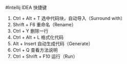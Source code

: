 #Intellij IDEA 快捷键

1. Ctrl + Alt + T       选中代码块，自动导入（Surround with）
2. Shrift + F6          重命名（Rename）
3. Ctrl + Y             删除一行
4. Ctrl + Alt + L       格式化代码
5. Alt + Insert         自动生成代码（Generate）
6. Ctrl + Q             查看方法说明
7. Ctrl + Shrift + F10  运行（Run）
